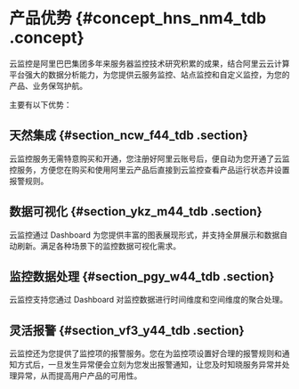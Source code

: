 # 产品优势 {#concept_hns_nm4_tdb .concept}

云监控是阿里巴巴集团多年来服务器监控技术研究积累的成果，结合阿里云云计算平台强大的数据分析能力，为您提供云服务监控、站点监控和自定义监控，为您的产品、业务保驾护航。

主要有以下优势：

## 天然集成 {#section_ncw_f44_tdb .section}

云监控服务无需特意购买和开通，您注册好阿里云账号后，便自动为您开通了云监控服务，方便您在购买和使用阿里云产品后直接到云监控查看产品运行状态并设置报警规则。

## 数据可视化 {#section_ykz_m44_tdb .section}

云监控通过 Dashboard 为您提供丰富的图表展现形式，并支持全屏展示和数据自动刷新。满足各种场景下的监控数据可视化需求。

## 监控数据处理 {#section_pgy_w44_tdb .section}

云监控支持您通过 Dashboard 对监控数据进行时间维度和空间维度的聚合处理。

## 灵活报警 {#section_vf3_y44_tdb .section}

云监控还为您提供了监控项的报警服务。您在为监控项设置好合理的报警规则和通知方式后，一旦发生异常便会立刻为您发出报警通知，让您及时知晓服务异常并处理异常，从而提高用户产品的可用性。

